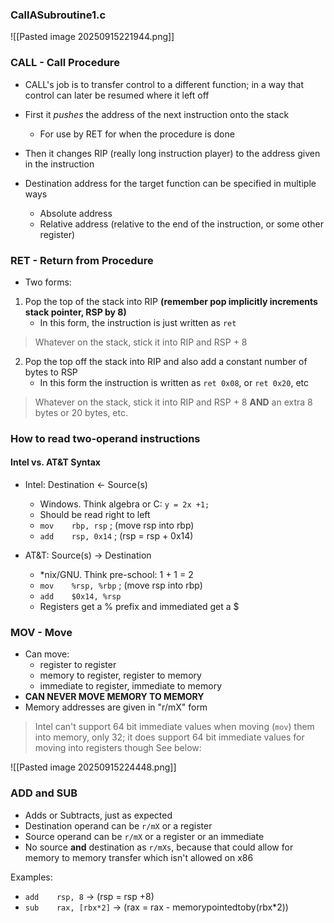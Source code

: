 
### CallASubroutine1.c
![[Pasted image 20250915221944.png]]

### CALL - Call Procedure

- CALL's job is to transfer control to a different function; in a way that control can later be resumed where it left off
- First it _pushes_ the address of the next instruction onto the stack
	- For use by RET for when the procedure is done
- Then it changes RIP (really long instruction player) to the address given in the instruction

- Destination address for the target function can be specified in multiple ways
	- Absolute address
	- Relative address (relative to the end of the instruction, or some other register)

### RET - Return from Procedure

- Two forms:
1. Pop the top of the stack into RIP **(remember pop implicitly increments stack pointer, RSP by 8)**
	-  In this form, the instruction is just written as `ret`
> Whatever on the stack, stick it into RIP and RSP + 8

2. Pop the top off the stack into RIP and also add a constant number of bytes to RSP
	- In this form the instruction is written as `ret 0x08`, or `ret 0x20`, etc
> Whatever on the stack, stick it into RIP and RSP + 8 **AND** an extra 8 bytes or 20 bytes, etc.


### How to read two-operand instructions
#### Intel vs. AT&T Syntax

- Intel: Destination <- Source(s)
	- Windows. Think algebra or C: `y = 2x +1;`
	- Should be read right to left
	- `mov    rbp, rsp` ; (move rsp into rbp)
	- `add    rsp, 0x14` ; (rsp = rsp + 0x14)

- AT&T: Source(s) -> Destination
	- \*nix/GNU. Think pre-school: 1 + 1 = 2
	- `mov    %rsp, %rbp` ; (move rsp into rbp)
	- `add    $0x14, %rsp`
	- Registers get a % prefix and immediated get a $

### MOV - Move

- Can move:
	- register to register
	- memory to register, register to memory
	- immediate to register, immediate to memory
- **CAN NEVER MOVE MEMORY TO MEMORY**
- Memory addresses are given in "r/mX" form

> Intel can't support 64 bit immediate values when moving (`mov`) them into memory, only 32; it does support 64 bit immediate values for moving into registers though
> See below:

![[Pasted image 20250915224448.png]]


###  ADD and SUB

- Adds or Subtracts, just as expected
- Destination operand can be `r/mX` or a register
- Source operand can be `r/mX` or a register or an immediate
- No source **and** destination as `r/mXs`, because that could allow for memory to memory transfer which isn't allowed on x86 

Examples:
- `add    rsp, 8`  ->  (rsp = rsp +8)
- `sub    rax, [rbx*2]`   ->  (rax = rax - memorypointedtoby(rbx\*2)) 